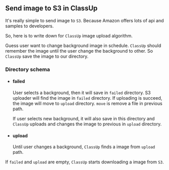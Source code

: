 ## Send image to S3 in ClassUp

It's really simple to send image to `S3`. Because Amazon offers lots of api and samples to developers.

So, here is to write down for `ClassUp` image upload algorithm.

Guess user want to change background image in schedule. `ClassUp` should remember the image until the user change the background to other. So `ClassUp` save the image to our directory.

### Directory schema

- #### failed
  User selects a background, then it will save in `failed` directory.
  S3 uploader will find the image in `failed` directory. If uploading is succeed, the image will move to `upload` directory. `move` is remove a file in previous path.

  If user selects new background, it will also save in this directory and `ClassUp` uploads and changes the image to previous in `upload` directory.
- #### upload
  Until user changes a background, `ClassUp` finds a image from `upload` path.

If `failed` and `upload` are empty, `ClassUp` starts downloading a image from `S3`.

